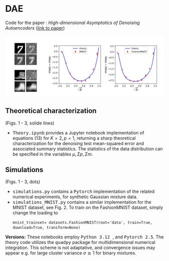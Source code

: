 # DAE

Code for the paper : <i>High-dimensional Asymptotics of Denoising Autoencoders</i> (<a href="https://proceedings.neurips.cc/paper_files/paper/2023/hash/2722a0ccf6acfe3d144fdbb0dedd80b5-Abstract-Conference.html">link to paper</a>)

<p align="center"><img src="figures/denoising_curves.jpg" alt="illus" width="600"/></center></p>

## Theoretical characterization
(Figs. 1 - 3, solide lines)
- <tt>Theory.ipynb</tt> provides a Jupyter notebook implementation of equations (13) for $K=2, p=1$, returning a sharp theoretical characterization for the denoising test mean-squared error and associated summary statistics. The statistics of the data distribution can be specified in the variables $\mu,\Sigma p,\Sigma m$. 


## Simulations 
(Figs. 1 - 3, dots)
- <tt>simulations.py</tt> contains a <tt>Pytorch</tt> implementation of the related numerical experiments, for synthetic Gaussian mixture data.
- <tt>simulations_MNIST.py</tt> contains a similar implementation for the MNIST dataset, see Fig. 2. To train on the FashionMNIST dataset, simply change the loading to
  ```
  mnist_trainset= datasets.FashionMNIST(root='data', train=True, download=True, transform=None)
  ```



<b> Versions:</b> These notebooks employ <tt>Python 3.12 </tt>, and <tt>Pytorch 2.5</tt>. The theory code utilizes the <tt>quadpy</tt> package for multidimensional numerical integration. This scheme is not adaptative, and convergence issues may appear e.g. for large cluster variance $\sigma \gtrsim 1$ for binary mixtures. 

